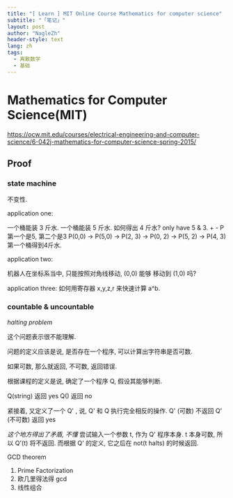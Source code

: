```yaml
---
title: "[ Learn ] MIT Online Course Mathematics for computer science"
subtitle: "「笔记」"
layout: post
author: "NagleZh"
header-style: text
lang: zh
tags:
  - 离散数学
  - 基础
---
```


# Mathematics for Computer Science(MIT)
https://ocw.mit.edu/courses/electrical-engineering-and-computer-science/6-042j-mathematics-for-computer-science-spring-2015/


## Proof

### state machine

不变性.

application one:

一个桶能装 3 斤水. 一个桶能装 5 斤水. 如何得出 4 斤水?
only have 5 & 3. + -
P 第一个是5, 第二个是3
P(0,0) -> P(5,0) -> P(2, 3) -> P(0, 2) -> P(5, 2) -> P(4, 3)
第一个桶得到4斤水.

application two:

机器人在坐标系当中, 只能按照对角线移动, (0,0) 能够 移动到 (1,0) 吗? 


application three:
如何用寄存器 x,y,z,r 来快速计算 a^b.


### countable & uncountable

*halting problem*

这个问题表示很不能理解.

问题的定义应该是说, 是否存在一个程序, 可以计算出字符串是否可数.

如果可数, 那么就返回, 不可数, 返回错误.

根据课程的定义是说, 确定了一个程序 Q, 假设其能够判断.

Q(string) 返回 yes
Q() 返回 no

紧接着, 又定义了一个 Q' , 说, Q' 和 Q 执行完全相反的操作. 
Q' (可数) 不返回
Q' (不可数) 返回 yes

_这个地方得出了矛盾, 不懂_
尝试输入一个参数 t, 作为 Q' 程序本身. 
t 本身可数, 所以 Q'(t) 将不返回.
而根据 Q' 的定义, 它之后在 not(t halts) 的时候返回.

GCD theorem
1. Prime Factorization
2. 欧几里得法得 gcd 
3. 线性组合
